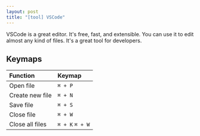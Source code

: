 ```yaml
---
layout: post
title: "[tool] VSCode"
---
```


VSCode is a great editor. It's free, fast, and extensible. You can use it to edit almost any kind of files. It's a great tool for developers.

## Keymaps

| Function          | Keymap             |
| :---------------- | :----------------- |
| Open file         | `⌘ + P`            |
| Create new file   | `⌘ + N`            |
| Save file         | `⌘ + S`            |
| Close file        | `⌘ + W`            |
| Close all files   | `⌘ + K` `⌘ + W`    |